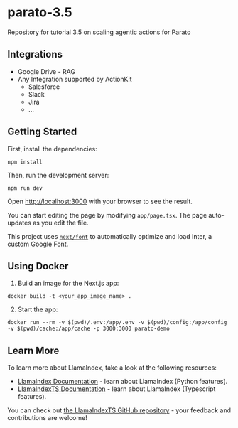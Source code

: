 # parato-3.5
Repository for tutorial 3.5 on scaling agentic actions for Parato

## Integrations
- Google Drive - RAG
- Any Integration supported by ActionKit
    - Salesforce
    - Slack
    - Jira
    - ...

## Getting Started

First, install the dependencies:

```
npm install
```

Then, run the development server:

```
npm run dev
```

Open [http://localhost:3000](http://localhost:3000) with your browser to see the result.

You can start editing the page by modifying `app/page.tsx`. The page auto-updates as you edit the file.

This project uses [`next/font`](https://nextjs.org/docs/basic-features/font-optimization) to automatically optimize and load Inter, a custom Google Font.

## Using Docker

1. Build an image for the Next.js app:

```
docker build -t <your_app_image_name> .
```

2. Start the app:

```
docker run --rm -v $(pwd)/.env:/app/.env -v $(pwd)/config:/app/config -v $(pwd)/cache:/app/cache -p 3000:3000 parato-demo
```

## Learn More

To learn more about LlamaIndex, take a look at the following resources:

- [LlamaIndex Documentation](https://docs.llamaindex.ai) - learn about LlamaIndex (Python features).
- [LlamaIndexTS Documentation](https://ts.llamaindex.ai) - learn about LlamaIndex (Typescript features).

You can check out [the LlamaIndexTS GitHub repository](https://github.com/run-llama/LlamaIndexTS) - your feedback and contributions are welcome!

